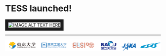 # TESS launched!
<a href="http://www.youtube.com/watch?feature=player_embedded&v=zCsymzzMpTU
" target="_blank"><img src="http://img.youtube.com/vi/zCsymzzMpTU/0.jpg"
alt="IMAGE ALT TEXT HERE" width="240" height="180" border="10" /></a>

---
![](images/logos.png)
